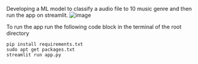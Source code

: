 Developing a ML model to classify a audio file to 10 music genre and then run the app on streamlit.
![image](https://github.com/Mythanos99/Music-Genre-Classification/assets/76528489/29bf1b39-6139-4492-9290-f896a0e3dcf5)


To run the app run the following code block in the terminal of the root directory
```
pip install requirements.txt
sudo apt get packages.txt
streamlit run app.py
```



